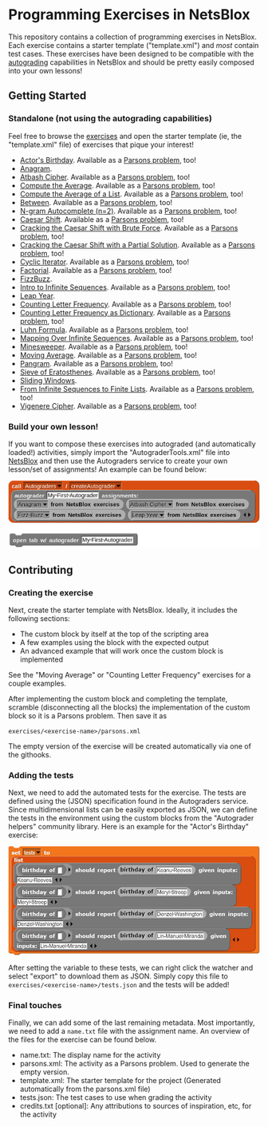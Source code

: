 # Programming Exercises in NetsBlox

This repository contains a collection of programming exercises in NetsBlox. Each
exercise contains a starter template ("template.xml") and _most_ contain test
cases. These exercises have been designed to be compatible with the
[autograding](https://editor.netsblox.org/docs/services/Autograders/index.html)
capabilities in NetsBlox and should be pretty easily composed into your own
lessons!

## Getting Started

### Standalone (not using the autograding capabilities)

Feel free to browse the [exercises](./exercises) and open the starter template
(ie, the "template.xml" file) of exercises that pique your interest!

- [Actor's Birthday](https://editor.netsblox.org#open:https://raw.githubusercontent.com/NetsBlox/exercises/master/exercises/actor-birthday/template.xml).
  Available as a
  [Parsons problem](https://editor.netsblox.org#open:https://raw.githubusercontent.com/NetsBlox/exercises/master/exercises/actor-birthday/parsons.xml),
  too!
- [Anagram](https://editor.netsblox.org#open:https://raw.githubusercontent.com/NetsBlox/exercises/master/exercises/anagram/template.xml).
- [Atbash Cipher](https://editor.netsblox.org#open:https://raw.githubusercontent.com/NetsBlox/exercises/master/exercises/atbash/template.xml).
  Available as a
  [Parsons problem](https://editor.netsblox.org#open:https://raw.githubusercontent.com/NetsBlox/exercises/master/exercises/atbash/parsons.xml),
  too!
- [Compute the Average](https://editor.netsblox.org#open:https://raw.githubusercontent.com/NetsBlox/exercises/master/exercises/average/template.xml).
  Available as a
  [Parsons problem](https://editor.netsblox.org#open:https://raw.githubusercontent.com/NetsBlox/exercises/master/exercises/average/parsons.xml),
  too!
- [Compute the Average of a List](https://editor.netsblox.org#open:https://raw.githubusercontent.com/NetsBlox/exercises/master/exercises/average-list/template.xml).
  Available as a
  [Parsons problem](https://editor.netsblox.org#open:https://raw.githubusercontent.com/NetsBlox/exercises/master/exercises/average-list/parsons.xml),
  too!
- [Between](https://editor.netsblox.org#open:https://raw.githubusercontent.com/NetsBlox/exercises/master/exercises/between/template.xml).
  Available as a
  [Parsons problem](https://editor.netsblox.org#open:https://raw.githubusercontent.com/NetsBlox/exercises/master/exercises/between/parsons.xml),
  too!
- [N-gram Autocomplete (n=2)](https://editor.netsblox.org#open:https://raw.githubusercontent.com/NetsBlox/exercises/master/exercises/bigram-autocomplete/template.xml).
  Available as a
  [Parsons problem](https://editor.netsblox.org#open:https://raw.githubusercontent.com/NetsBlox/exercises/master/exercises/bigram-autocomplete/parsons.xml),
  too!
- [Caesar Shift](https://editor.netsblox.org#open:https://raw.githubusercontent.com/NetsBlox/exercises/master/exercises/caesar-shift/template.xml).
  Available as a
  [Parsons problem](https://editor.netsblox.org#open:https://raw.githubusercontent.com/NetsBlox/exercises/master/exercises/caesar-shift/parsons.xml),
  too!
- [Cracking the Caesar Shift with Brute Force](https://editor.netsblox.org#open:https://raw.githubusercontent.com/NetsBlox/exercises/master/exercises/crack-caesar-brute-force/template.xml).
  Available as a
  [Parsons problem](https://editor.netsblox.org#open:https://raw.githubusercontent.com/NetsBlox/exercises/master/exercises/crack-caesar-brute-force/parsons.xml),
  too!
- [Cracking the Caesar Shift with a Partial Solution](https://editor.netsblox.org#open:https://raw.githubusercontent.com/NetsBlox/exercises/master/exercises/crack-caesar-partial-soln/template.xml).
  Available as a
  [Parsons problem](https://editor.netsblox.org#open:https://raw.githubusercontent.com/NetsBlox/exercises/master/exercises/crack-caesar-partial-soln/parsons.xml),
  too!
- [Cyclic Iterator](https://editor.netsblox.org#open:https://raw.githubusercontent.com/NetsBlox/exercises/master/exercises/cyclic-iterator/template.xml).
  Available as a
  [Parsons problem](https://editor.netsblox.org#open:https://raw.githubusercontent.com/NetsBlox/exercises/master/exercises/cyclic-iterator/parsons.xml),
  too!
- [Factorial](https://editor.netsblox.org#open:https://raw.githubusercontent.com/NetsBlox/exercises/master/exercises/factorial/template.xml).
  Available as a
  [Parsons problem](https://editor.netsblox.org#open:https://raw.githubusercontent.com/NetsBlox/exercises/master/exercises/factorial/parsons.xml),
  too!
- [FizzBuzz](https://editor.netsblox.org#open:https://raw.githubusercontent.com/NetsBlox/exercises/master/exercises/fizz-buzz/template.xml).
- [Intro to Infinite Sequences](https://editor.netsblox.org#open:https://raw.githubusercontent.com/NetsBlox/exercises/master/exercises/intro-infinite-sequences/template.xml).
  Available as a
  [Parsons problem](https://editor.netsblox.org#open:https://raw.githubusercontent.com/NetsBlox/exercises/master/exercises/intro-infinite-sequences/parsons.xml),
  too!
- [Leap Year](https://editor.netsblox.org#open:https://raw.githubusercontent.com/NetsBlox/exercises/master/exercises/leap-year/template.xml).
- [Counting Letter Frequency](https://editor.netsblox.org#open:https://raw.githubusercontent.com/NetsBlox/exercises/master/exercises/letter-frequency/template.xml).
  Available as a
  [Parsons problem](https://editor.netsblox.org#open:https://raw.githubusercontent.com/NetsBlox/exercises/master/exercises/letter-frequency/parsons.xml),
  too!
- [Counting Letter Frequency as Dictionary](https://editor.netsblox.org#open:https://raw.githubusercontent.com/NetsBlox/exercises/master/exercises/letter-frequency-dictionary/template.xml).
  Available as a
  [Parsons problem](https://editor.netsblox.org#open:https://raw.githubusercontent.com/NetsBlox/exercises/master/exercises/letter-frequency-dictionary/parsons.xml),
  too!
- [Luhn Formula](https://editor.netsblox.org#open:https://raw.githubusercontent.com/NetsBlox/exercises/master/exercises/luhn-formula/template.xml).
  Available as a
  [Parsons problem](https://editor.netsblox.org#open:https://raw.githubusercontent.com/NetsBlox/exercises/master/exercises/luhn-formula/parsons.xml),
  too!
- [Mapping Over Infinite Sequences](https://editor.netsblox.org#open:https://raw.githubusercontent.com/NetsBlox/exercises/master/exercises/map-sequence/template.xml).
  Available as a
  [Parsons problem](https://editor.netsblox.org#open:https://raw.githubusercontent.com/NetsBlox/exercises/master/exercises/map-sequence/parsons.xml),
  too!
- [Minesweeper](https://editor.netsblox.org#open:https://raw.githubusercontent.com/NetsBlox/exercises/master/exercises/minesweeper/template.xml).
  Available as a
  [Parsons problem](https://editor.netsblox.org#open:https://raw.githubusercontent.com/NetsBlox/exercises/master/exercises/minesweeper/parsons.xml),
  too!
- [Moving Average](https://editor.netsblox.org#open:https://raw.githubusercontent.com/NetsBlox/exercises/master/exercises/moving-average/template.xml).
  Available as a
  [Parsons problem](https://editor.netsblox.org#open:https://raw.githubusercontent.com/NetsBlox/exercises/master/exercises/moving-average/parsons.xml),
  too!
- [Pangram](https://editor.netsblox.org#open:https://raw.githubusercontent.com/NetsBlox/exercises/master/exercises/pangram/template.xml).
  Available as a
  [Parsons problem](https://editor.netsblox.org#open:https://raw.githubusercontent.com/NetsBlox/exercises/master/exercises/pangram/parsons.xml),
  too!
- [Sieve of Eratosthenes](https://editor.netsblox.org#open:https://raw.githubusercontent.com/NetsBlox/exercises/master/exercises/sieve/template.xml).
  Available as a
  [Parsons problem](https://editor.netsblox.org#open:https://raw.githubusercontent.com/NetsBlox/exercises/master/exercises/sieve/parsons.xml),
  too!
- [Sliding Windows](https://editor.netsblox.org#open:https://raw.githubusercontent.com/NetsBlox/exercises/master/exercises/sliding-windows/template.xml).
- [From Infinite Sequences to Finite Lists](https://editor.netsblox.org#open:https://raw.githubusercontent.com/NetsBlox/exercises/master/exercises/take-collect-sequences/template.xml).
  Available as a
  [Parsons problem](https://editor.netsblox.org#open:https://raw.githubusercontent.com/NetsBlox/exercises/master/exercises/take-collect-sequences/parsons.xml),
  too!
- [Vigenere Cipher](https://editor.netsblox.org#open:https://raw.githubusercontent.com/NetsBlox/exercises/master/exercises/vigenere/template.xml).
  Available as a
  [Parsons problem](https://editor.netsblox.org#open:https://raw.githubusercontent.com/NetsBlox/exercises/master/exercises/vigenere/parsons.xml),
  too!

### Build your own lesson!

If you want to compose these exercises into autograded (and automatically
loaded!) activities, simply import the "AutograderTools.xml" file into
[NetsBlox](https://editor.netsblox.org/) and then use the Autograders service to
create your own lesson/set of assignments! An example can be found below:

![Creating an autograded lesson with the exercises!](./example.png)

## Contributing

### Creating the exercise

Next, create the starter template with NetsBlox. Ideally, it includes the
following sections:

- The custom block by itself at the top of the scripting area
- A few examples using the block with the expected output
- An advanced example that will work once the custom block is implemented

See the "Moving Average" or "Counting Letter Frequency" exercises for a couple
examples.

After implementing the custom block and completing the template, scramble
(disconnecting all the blocks) the implementation of the custom block so it is a
Parsons problem. Then save it as

```
exercises/<exercise-name>/parsons.xml
```

The empty version of the exercise will be created automatically via one of the
githooks.

### Adding the tests

Next, we need to add the automated tests for the exercise. The tests are defined
using the (JSON) specification found in the Autograders service. Since
multidimensional lists can be easily exported as JSON, we can define the tests
in the environment using the custom blocks from the "Autograder helpers"
community library. Here is an example for the "Actor's Birthday" exercise:

![Setting the "tests" variable to a list of test cases](./tests.png)

After setting the variable to these tests, we can right click the watcher and
select "export" to download them as JSON. Simply copy this file to
`exercises/<exercise-name>/tests.json` and the tests will be added!

### Final touches

Finally, we can add some of the last remaining metadata. Most importantly, we
need to add a `name.txt` file with the assignment name. An overview of the files
for the exercise can be found below.

- name.txt: The display name for the activity
- parsons.xml: The activity as a Parsons problem. Used to generate the empty
  version.
- template.xml: The starter template for the project (Generated automatically
  from the parsons.xml file)
- tests.json: The test cases to use when grading the activity
- credits.txt [optional]: Any attributions to sources of inspiration, etc, for
  the activity
